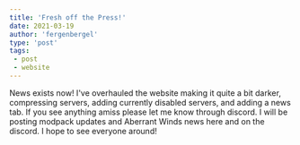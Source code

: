 ```yaml
---
title: 'Fresh off the Press!'
date: 2021-03-19
author: 'fergenbergel'
type: 'post'
tags: 
 - post
 - website
---
```


News exists now! I've overhauled the website making it quite a bit darker, compressing servers, adding currently disabled servers, and adding a news tab. If you see anything amiss please let me know through discord. I will be posting modpack updates and Aberrant Winds news here and on the discord. I hope to see everyone around!